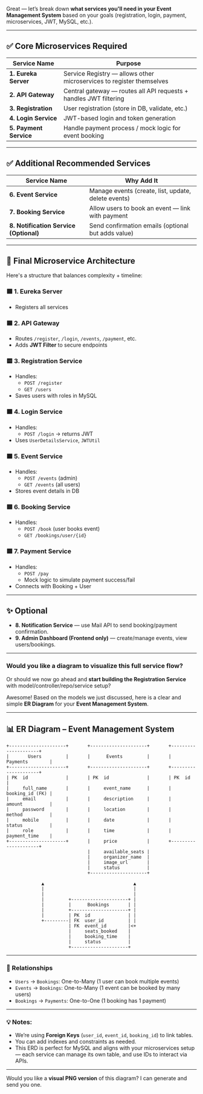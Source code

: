 Great — let’s break down **what services you'll need in your Event Management System** based on your goals (registration, login, payment, microservices, JWT, MySQL, etc.).

---

## ✅ Core Microservices Required

| Service Name         | Purpose                                                               |
|----------------------|-----------------------------------------------------------------------|
| **1. Eureka Server** | Service Registry — allows other microservices to register themselves |
| **2. API Gateway**   | Central gateway — routes all API requests + handles JWT filtering    |
| **3. Registration**  | User registration (store in DB, validate, etc.)                      |
| **4. Login Service** | JWT-based login and token generation                                  |
| **5. Payment Service** | Handle payment process / mock logic for event booking               |

---

## ✅ Additional Recommended Services

| Service Name         | Why Add It                                                            |
|----------------------|-----------------------------------------------------------------------|
| **6. Event Service**     | Manage events (create, list, update, delete events)                   |
| **7. Booking Service**   | Allow users to book an event — link with payment                     |
| **8. Notification Service (Optional)** | Send confirmation emails (optional but adds value)       |

---

## 🧱 Final Microservice Architecture

Here's a structure that balances complexity + timeline:

### 🟩 **1. Eureka Server**
- Registers all services

### 🟦 **2. API Gateway**
- Routes `/register`, `/login`, `/events`, `/payment`, etc.
- Adds **JWT Filter** to secure endpoints

### 🟨 **3. Registration Service**
- Handles:
  - `POST /register`
  - `GET /users`
- Saves users with roles in MySQL

### 🟧 **4. Login Service**
- Handles:
  - `POST /login` → returns JWT
- Uses `UserDetailsService`, `JWTUtil`

### 🟫 **5. Event Service**
- Handles:
  - `POST /events` (admin)
  - `GET /events` (all users)
- Stores event details in DB

### 🟥 **6. Booking Service**
- Handles:
  - `POST /book` (user books event)
  - `GET /bookings/user/{id}`

### 🟪 **7. Payment Service**
- Handles:
  - `POST /pay`
  - Mock logic to simulate payment success/fail
- Connects with Booking + User

---

## ✨ Optional

- **8. Notification Service** — use Mail API to send booking/payment confirmation.
- **9. Admin Dashboard (Frontend only)** — create/manage events, view users/bookings.

---

### Would you like a diagram to visualize this full service flow?
Or should we now go ahead and **start building the Registration Service** with model/controller/repo/service setup?


Awesome! Based on the models we just discussed, here is a clear and simple **ER Diagram** for your **Event Management System**.

---

## 📊 **ER Diagram – Event Management System**

```text
+---------------------+       +---------------------+       +---------------------+
|       Users         |       |      Events         |       |      Payments        |
+---------------------+       +---------------------+       +---------------------+
| PK  id              |       | PK  id              |       | PK  id              |
|     full_name       |       |     event_name      |       |     booking_id (FK) |
|     email           |       |     description     |       |     amount          |
|     password        |       |     location        |       |     method          |
|     mobile          |       |     date            |       |     status          |
|     role            |       |     time            |       |     payment_time    |
+---------------------+       |     price           |       +---------------------+
                              |     available_seats |
                              |     organizer_name  |
                              |     image_url       |
                              |     status          |
                              +---------------------+

             ▲                                 ▲
             |                                 |
             |                                 |
             |         +---------------------+ |
             |         |      Bookings       | |
             |         +---------------------+ |
             |         | PK  id              | |
             +---------| FK  user_id         | |
                       | FK  event_id        |<+
                       |     seats_booked    |
                       |     booking_time    |
                       |     status          |
                       +---------------------+
```

---

### 🔗 Relationships

- `Users` → `Bookings`: One-to-Many (1 user can book multiple events)
- `Events` → `Bookings`: One-to-Many (1 event can be booked by many users)
- `Bookings` → `Payments`: One-to-One (1 booking has 1 payment)

---

### 💡 Notes:
- We’re using **Foreign Keys** (`user_id`, `event_id`, `booking_id`) to link tables.
- You can add indexes and constraints as needed.
- This ERD is perfect for MySQL and aligns with your microservices setup — each service can manage its own table, and use IDs to interact via APIs.

---

Would you like a **visual PNG version** of this diagram? I can generate and send you one.